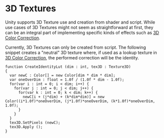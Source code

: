 3D Textures
===========


Unity supports 3D Texture use and creation from shader and script. While use cases of 3D Textures might not seem as straightforward at first, they can be an integral part of implementing specific kinds of effects such as [3D Color Correction](script-ColorCorrectionLut.html).

Currently, 3D Textures can only be created from script. The following snippet creates a "neutral" 3D texture where, if used as a lookup texture in [3D Color Correction](script-ColorCorrectionLut.html), the performed correction will be the identity.

````
function CreateIdentityLut (dim : int, tex3D : Texture3D) 
{
  var newC : Color[] = new Color[dim * dim * dim];
  var oneOverDim : float = 1.0f / (1.0f * dim - 1.0f);
  for(var i : int = 0; i < dim; i++) {
    for(var j : int = 0; j < dim; j++) {
      for(var k : int = 0; k < dim; k++) {
        newC[i + (j*dim) + (k*dim*dim)] = new Color((i*1.0f)*oneOverDim, (j*1.0f)*oneOverDim, (k*1.0f)*oneOverDim, 1.0f);
      }
    }
  }
  tex3D.SetPixels (newC);
  tex3D.Apply ();
}
````
